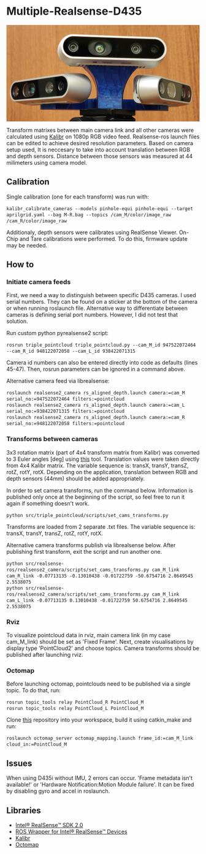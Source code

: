 # Multiple-Realsense-D435

<p align="center">
  <img src="setup.jpg" width="650" img align="center">
</p>

Transform matrixes between main camera link and all other cameras were calculated using [Kalibr](https://github.com/ethz-asl/kalibr/wiki/multiple-camera-calibration) on 1080p RGB video feed. Realsense-ros launch files can be edited to achieve desired resolution parameters. Based on camera setup used, It is neccesary to take into account translation between RGB and depth sensors. Distance between those sensors was measured at 44 milimeters using camera model.

## Calibration

Single calibration (one for each transform) was run with:
```
kalibr_calibrate_cameras --models pinhole-equi pinhole-equi --target aprilgrid.yaml --bag M-R.bag --topics /cam_M/color/image_raw /cam_R/color/image_raw
```

Additionaly, depth sensors were calibrates using RealSense Viewer. On-Chip and Tare calibrations were performed. To do this, firmware update may be needed.

## How to

### Initiate camera feeds

First, we need a way to distinguish between specific D435 cameras. I used serial numbers. They can be found on a sticker at the bottom of the camera or when running roslaunch file. Alternative way to differentiate between cameras is defining serial port numbers. However, I did not test that solution.

Run custom python pyrealsense2 script:
```
rosrun triple_pointcloud triple_pointcloud.py --cam_M_id 947522072464 --cam_R_id 948122072058 --cam_L_id 938422071315
```
Camera id numbers can also be entered directly into code as defaults (lines 45-47). Then, rosrun parameters can be ignored in a command above.

Alternative camera feed via librealsense:
```
roslaunch realsense2_camera rs_aligned_depth.launch camera:=cam_M serial_no:=947522072464 filters:=pointcloud
roslaunch realsense2_camera rs_aligned_depth.launch camera:=cam_L serial_no:=938422071315 filters:=pointcloud
roslaunch realsense2_camera rs_aligned_depth.launch camera:=cam_R serial_no:=948122072058 filters:=pointcloud
```

### Transforms between cameras

3x3 rotation matrix (part of 4x4 transform matrix from Kalibr) was converted to 3 Euler angles [deg] using [this](https://www.andre-gaschler.com/rotationconverter/) tool. Translation values were taken directly from 4x4 Kalibr matrix. The variable sequence is: transX, transY, transZ, rotZ, rotY, rotX. Depending on the application, translation between RGB and depth sensors (44mm) should be added appropriately.

In order to set camera transforms, run the command below. Information is published only once at the beginning of the script, so feel free to run it again if something doesn't work.
```
python src/triple_pointcloud/scripts/set_cams_transforms.py
```

Transforms are loaded from 2 separate .txt files. The variable sequence is: transX, transY, transZ, rotZ, rotY, rotX.

Alternative camera transforms publish via librealsense below. After publishing first transform, exit the script and run another one.
```
python src/realsense-ros/realsense2_camera/scripts/set_cams_transforms.py cam_M_link cam_R_link -0.07713135 -0.13010438 -0.01722759 -50.6754716 2.8649545 2.5538075
python src/realsense-ros/realsense2_camera/scripts/set_cams_transforms.py cam_M_link cam_L_link -0.07713135 0.13010438 -0.01722759 50.6754716 2.8649545 2.5538075 
```

### Rviz

To visualize pointcloud data in rviz, main camera link (in my case cam_M_link) should be set as 'Fixed Frame'. Next, create visualisations by display type 'PointCloud2' and choose topics. Camera transforms should be published after launching rviz.

### Octomap

Before launching octomap, pointclouds need to be published via a single topic. To do that, run:
```
rosrun topic_tools relay PointCloud_R PointCloud_M
rosrun topic_tools relay PointCloud_L PointCloud_M
```

Clone [this](https://github.com/OctoMap/octomap_mapping) repository into your workspace, build it using catkin_make and run:
```
roslaunch octomap_server octomap_mapping.launch frame_id:=cam_M_link cloud_in:=PointCloud_M
```

## Issues

When using D435i without IMU, 2 errors can occur. 'Frame metadata isn't available!' or 'Hardware Notification:Motion Module failure'. It can be fixed by disabling gyro and accel in roslaunch.

## Libraries

- [Intel® RealSense™ SDK 2.0](https://github.com/IntelRealSense/librealsense)
- [ROS Wrapper for Intel® RealSense™ Devices](https://github.com/IntelRealSense/realsense-ros)
- [Kalibr](https://github.com/ethz-asl/kalibr)
- [Octomap](https://github.com/OctoMap/octomap_mapping)
